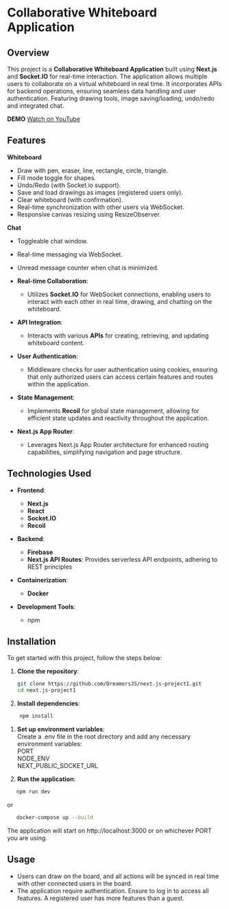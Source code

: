 # Collaborative Whiteboard Application

## Overview

This project is a **Collaborative Whiteboard Application** built using **Next.js** and **Socket.IO** for real-time interaction. The application allows multiple users to collaborate on a virtual whiteboard in real time. It incorporates APIs for backend operations, ensuring seamless data handling and user authentication. Featuring drawing tools, image saving/loading, undo/redo and integrated chat.


**DEMO** [Watch on YouTube](https://youtu.be/ivVlTKGkniU)

## Features


**Whiteboard**
  - Draw with pen, eraser, line, rectangle, circle, triangle.
  - Fill mode toggle for shapes.
  - Undo/Redo (with Socket.io support).
  - Save and load drawings as images (registered users only).
  - Clear whiteboard (with confirmation).
  - Real-time synchronization with other users via WebSocket.
  - Responsive canvas resizing using ResizeObserver.
  
**Chat**
  - Toggleable chat window. 
  - Real-time messaging via WebSocket. 
  - Unread message counter when chat is minimized. 

- **Real-time Collaboration**: 
  - Utilizes **Socket.IO** for WebSocket connections, enabling users to interact with each other in real time, drawing, and chatting on the whiteboard.

- **API Integration**: 
  - Interacts with various **APIs** for creating, retrieving, and updating whiteboard content. 

- **User Authentication**:
  - Middleware checks for user authentication using cookies, ensuring that only authorized users can access certain features and routes within the application.

- **State Management**:
  - Implements **Recoil** for global state management, allowing for efficient state updates and reactivity throughout the application.

- **Next.js App Router**:
  - Leverages Next.js App Router architecture for enhanced routing capabilities, simplifying navigation and page structure.


## Technologies Used

- **Frontend**: 
  - **Next.js** 
  - **React**
  - **Socket.IO** 
  - **Recoil**

- **Backend**: 
  - **Firebase** 
  - **Next.js API Routes**: Provides serverless API endpoints, adhering to REST principles

- **Containerization**: 
  - **Docker**

- **Development Tools**:
  - npm

## Installation

To get started with this project, follow the steps below:

1. **Clone the repository**:
   ```bash
   git clone https://github.com/DreamersJS/next.js-project1.git
   cd next.js-project1

2. **Install dependencies**:
```bash
    npm install
```

1. **Set up environment variables**:<br/>
    Create a .env file in the root directory and add any necessary environment variables: <br/>
    PORT<br/>
    NODE_ENV<br/>
    NEXT_PUBLIC_SOCKET_URL

2. **Run the application**:<br/>
```bash
   npm run dev
```
   or
```bash
   docker-compose up --build
```
The application will start on http://localhost:3000 or on whichever PORT you are using.

## Usage

- Users can draw on the board, and all actions will be synced in real time with other connected users in the board.
- The application require authentication. Ensure to log in to access all features. A registered user has more features than a guest.